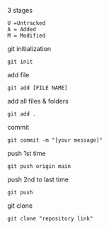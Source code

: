 3 stages 
```
U =Untracked
A = Added
M = Modified
```

git initialization
```
git init
```

add file
```
git add [FILE NAME]
```
add all files & folders
```
git add .
```

commit
```
git commit -m "[your message]"
```

push 1st time
```
git push origin main
```

push 2nd to last time
```
git push
```

git clone
```
git clone "repository link"
```



